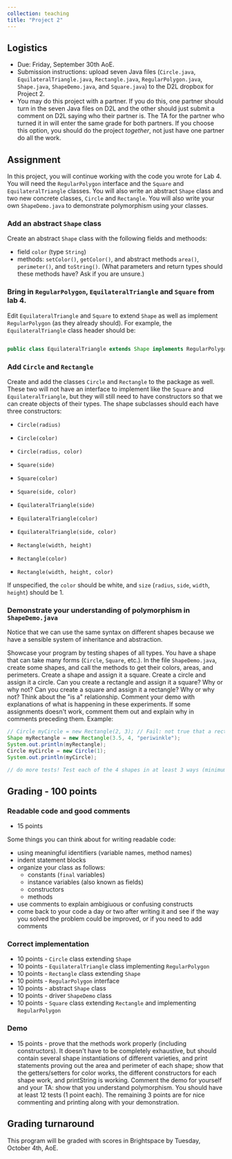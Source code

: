 ```yaml
---
collection: teaching
title: "Project 2"
---
```


## Logistics
* Due: Friday, September 30th AoE.
* Submission instructions: upload seven Java files (`Circle.java`,
    `EquilateralTriangle.java`, `Rectangle.java`, `RegularPolygon.java`,
    `Shape.java`, `ShapeDemo.java`, and `Square.java`) to the D2L dropbox for
    Project 2.
* You may do this project with a partner. If you do this, one partner should
	turn in the seven Java files on D2L and the other should just submit a
	comment on D2L saying who their partner is. The TA for the partner who
	turned it in will enter the same grade for both partners. If you choose
	this option, you should do the project *together*, not just have one
	partner do all the work.


## Assignment

In this project, you will continue working with the code you wrote for Lab 4.
You will need the `RegularPolygon` interface and the `Square` and
`EquilateralTriangle` classes. You will also write an abstract `Shape` class
and two new concrete classes, `Circle` and `Rectangle`. You will also write
your own `ShapeDemo.java` to demonstrate polymorphism using your classes.

###  Add an abstract `Shape` class

Create an abstract `Shape` class with the following fields and methoods:
* field `color` (type `String`)
* methods: `setColor()`, `getColor()`, and abstract methods `area()`,
    `perimeter()`, and `toString()`. (What parameters and return types should
    these methods have? Ask if you are unsure.)

### Bring in `RegularPolygon`, `EquilateralTriangle` and `Square` from lab 4.

Edit `EquilateralTriangle` and `Square` to extend `Shape` as well as implement
`RegularPolygon` (as they already should). For example, the
`EquilateralTriangle` class header should be:

```java

public class EquilateralTriangle extends Shape implements RegularPolygon  {...}
```

### Add `Circle` and `Rectangle`

Create and add the classes `Circle` and `Rectangle` to the package as well. These
two will not have an interface to implement like the `Square` and
`EquilateralTriangle`, but they will still need to have constructors so that we
can create objects of their types. The shape subclasses should each have three
constructors:

* `Circle(radius)`
* `Circle(color)`
* `Circle(radius, color)`

* `Square(side)`
* `Square(color)`
* `Square(side, color)`

* `EquilateralTriangle(side)`
* `EquilateralTriangle(color)`
* `EquilateralTriangle(side, color)`

* `Rectangle(width, height)`
* `Rectangle(color)`
* `Rectangle(width, height, color)`

If unspecified, the `color` should be white, and `size` (`radius`, `side`, `width`, `height`) should be 1.

### Demonstrate your understanding of polymorphism in `ShapeDemo.java`

Notice that we can use the same syntax on different shapes because we have a sensible system of inheritance and abstraction.

Showcase your program by testing shapes of all types. You have a shape that can
take many forms (`Circle`, `Square`, etc.). In the file `ShapeDemo.java`, create some shapes,
and call the methods to get their colors, areas, and perimeters. Create a shape
and assign it a square. Create a circle and assign it a circle. Can you create
a rectangle and assign it a square? Why or why not? Can you create a square and
assign it a rectangle? Why or why not?  Think about the "is a" relationship.
Comment your demo with explanations of what is happening in these experiments.
If some assignments doesn't work, comment them out and explain why in comments
preceding them. Example:

```java
// Circle myCircle = new Rectangle(2, 3); // Fail: not true that a rectangle "is a" circle.
Shape myRectangle = new Rectangle(3.5, 4, "periwinkle");
System.out.println(myRectangle);
Circle myCircle = new Circle(1);
System.out.println(myCircle);

// do more tests! Test each of the 4 shapes in at least 3 ways (minimum 12 tests)
```

## Grading - 100 points

### Readable code and good comments
* 15 points

Some things you can think about for writing readable code:
* using meaningful identifiers (variable names, method names)
* indent statement blocks
* organize your class as follows:
  * constants (`final` variables)
  * instance variables (also known as fields)
  * constructors
  * methods
* use comments to explain ambigiuous or confusing constructs
* come back to your code a day or two after writing it and see if the way you
	solved the problem could be improved, or if you need to add comments

### Correct implementation
* 10 points - `Circle` class extending `Shape`
* 10 points - `EquilateralTriangle` class implementing `RegularPolygon`
* 10 points - `Rectangle` class extending `Shape`
* 10 points - `RegularPolygon` interface
* 10 points - abstract `Shape` class
* 10 points - driver `ShapeDemo` class
* 10 points - `Square` class extending `Rectangle` and implementing `RegularPolygon`

### Demo
* 15 points - prove that the methods work properly (including constructors). It doesn't have to be completely exhaustive, but should contain several shape instantiations of different varieties, and print statements proving out the area and perimeter of each shape; show that the getters/setters for color works, the different constructors for each shape work, and printString is working. Comment the demo for yourself and your TA: show that you understand polymorphism. You should have at least 12 tests (1 point each). The remaining 3 points are for nice commenting and printing along with your demonstration.

## Grading turnaround
This program will be graded with scores in Brightspace by Tuesday, October 4th, AoE.
